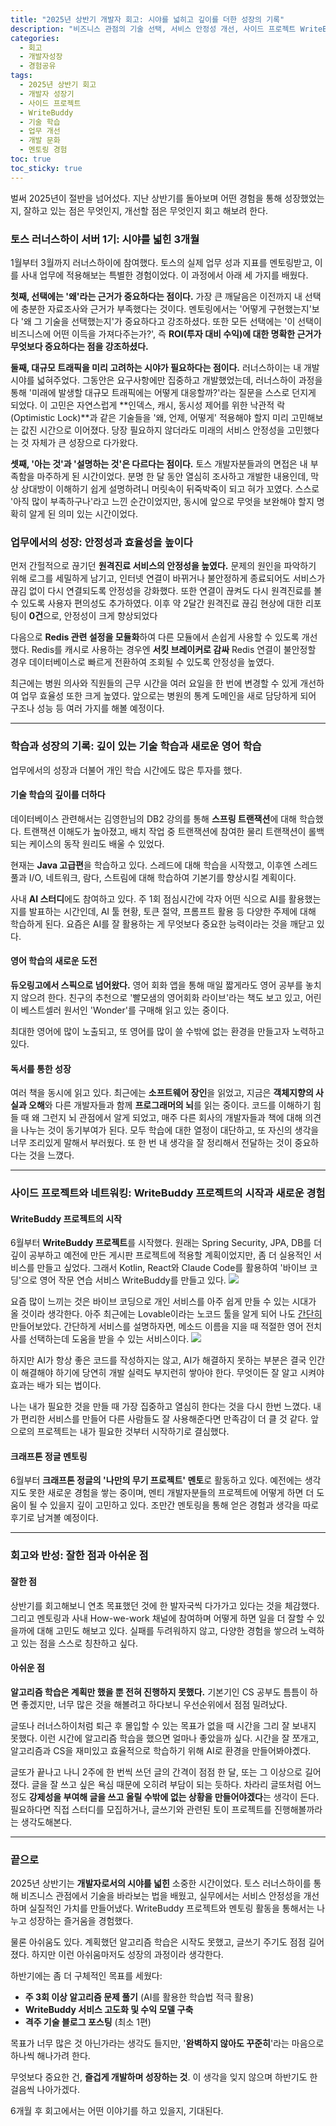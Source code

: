 ```yaml
---
title: "2025년 상반기 개발자 회고: 시야를 넓히고 깊이를 더한 성장의 기록"
description: "비즈니스 관점의 기술 선택, 서비스 안정성 개선, 사이드 프로젝트 WriteBuddy 개발, 그리고 꾸준한 학습까지. 2025년 상반기 동안 개발자로서 성장한 과정을 담은 회고록입니다."
categories:
  - 회고
  - 개발자성장
  - 경험공유
tags:
  - 2025년 상반기 회고
  - 개발자 성장기
  - 사이드 프로젝트
  - WriteBuddy
  - 기술 학습
  - 업무 개선
  - 개발 문화
  - 멘토링 경험
toc: true
toc_sticky: true
---
```

벌써 2025년이 절반을 넘어섰다. 지난 상반기를 돌아보며 어떤 경험을 통해 성장했었는지, 잘하고 있는 점은 무엇인지, 개선할 점은 무엇인지 회고 해보려 한다.

### 토스 러너스하이 서버 1기: 시야를 넓힌 3개월

1월부터 3월까지 러너스하이에 참여했다. 토스의 실제 업무 성과 지표를 멘토링받고, 이를 사내 업무에 적용해보는 특별한 경험이었다. 이 과정에서 아래 세 가지를 배웠다.

**첫째, 선택에는 '왜'라는 근거가 중요하다는 점이다.** 가장 큰 깨달음은 이전까지 내 선택에 충분한 자료조사와 근거가 부족했다는 것이다. 멘토링에서는 '어떻게 구현했는지'보다 '왜 그 기술을 선택했는지'가 중요하다고 강조하셨다. 또한 모든 선택에는 '이 선택이 비즈니스에 어떤 이득을 가져다주는가?', 즉 **ROI(투자 대비 수익)에 대한 명확한 근거가 무엇보다 중요하다는 점을 강조하셨다.**

**둘째, 대규모 트래픽을 미리 고려하는 시야가 필요하다는 점이다.** 러너스하이는 내 개발 시야를 넓혀주었다. 그동안은 요구사항에만 집중하고 개발했었는데, 러너스하이 과정을 통해 '미래에 발생할 대규모 트래픽에는 어떻게 대응할까?'라는 질문을 스스로 던지게 되었다. 이 고민은 자연스럽게 **인덱스, 캐시, 동시성 제어를 위한 낙관적 락(Optimistic Lock)**과 같은 기술들을 '왜, 언제, 어떻게' 적용해야 할지 미리 고민해보는 값진 시간으로 이어졌다. 당장 필요하지 않더라도 미래의 서비스 안정성을 고민했다는 것 자체가 큰 성장으로 다가왔다.

**셋째, '아는 것'과 '설명하는 것'은 다르다는 점이다.** 토스 개발자분들과의 면접은 내 부족함을 마주하게 된 시간이었다. 분명 한 달 동안 열심히 조사하고 개발한 내용인데, 막상 상대방이 이해하기 쉽게 설명하려니 머릿속이 뒤죽박죽이 되고 혀가 꼬였다. 스스로 '아직 많이 부족하구나'라고 느낀 순간이었지만, 동시에 앞으로 무엇을 보완해야 할지 명확히 알게 된 의미 있는 시간이었다.

### 업무에서의 성장: 안정성과 효율성을 높이다
먼저 간헐적으로 끊기던 **원격진료 서비스의 안정성을 높였다.** 문제의 원인을 파악하기 위해 로그를 세밀하게 남기고, 인터넷 연결이 바뀌거나 불안정하게 종료되어도 서비스가 끊김 없이 다시 연결되도록 안정성을 강화했다. 또한 연결이 끊켜도 다시 원격진료를 볼 수 있도록 사용자 편의성도 추가하였다. 이후 약 2달간 원격진료 끊김 현상에 대한 리포팅이 **0건**으로, 안정성이 크게 향상되었다

다음으로 **Redis 관련 설정을 모듈화**하여 다른 모듈에서 손쉽게 사용할 수 있도록 개선했다. Redis를 캐시로 사용하는 경우엔 **서킷 브레이커로 감싸** Redis 연결이 불안정할 경우 데이터베이스로 빠르게 전환하여 조회될 수 있도록 안정성을 높였다.

최근에는 병원 의사와 직원들의 근무 시간을 여러 요일을 한 번에 변경할 수 있게 개선하여 업무 효율성 또한 크게 높였다. 앞으로는 병원의 통계 도메인을 새로 담당하게 되어 구조나 성능 등 여러 가지를 해볼 예정이다.


---

### 학습과 성장의 기록: 깊이 있는 기술 학습과 새로운 영어 학습
업무에서의 성장과 더불어 개인 학습 시간에도 많은 투자를 했다.
#### 기술 학습의 깊이를 더하다

데이터베이스 관련해서는 김영한님의 DB2 강의를 통해 **스프링 트랜잭션**에 대해 학습했다. 트랜잭션 이해도가 높아졌고, 배치 작업 중 트랜잭션에 참여한 물리 트랜잭션이 롤백되는 케이스의 동작 원리도 배울 수 있었다.

현재는 **Java 고급편**을 학습하고 있다. 스레드에 대해 학습을 시작했고, 이후엔 스레드 풀과 I/O, 네트워크, 람다, 스트림에 대해 학습하여 기본기를 향상시킬 계획이다.

사내 **AI 스터디**에도 참여하고 있다. 주 1회 점심시간에 각자 어떤 식으로 AI를 활용했는지를 발표하는 시간인데, AI 툴 현황, 토큰 절약, 프롬프트 활용 등 다양한 주제에 대해 학습하게 된다. 요즘은 AI를 잘 활용하는 게 무엇보다 중요한 능력이라는 것을 깨닫고 있다.

#### 영어 학습의 새로운 도전

**듀오링고에서 스픽으로 넘어왔다.** 영어 회화 앱을 통해 매일 짧게라도 영어 공부를 놓치지 않으려 한다. 친구의 추천으로 '빨모샘의 영어회화 라이브'라는 책도 보고 있고, 어린이 베스트셀러 원서인 'Wonder'를 구매해 읽고 있는 중이다.

최대한 영어에 많이 노출되고, 또 영어를 많이 쓸 수밖에 없는 환경을 만들고자 노력하고 있다.

#### 독서를 통한 성장

여러 책을 동시에 읽고 있다. 최근에는 **소프트웨어 장인**을 읽었고, 지금은 **객체지향의 사실과 오해**와 다른 개발자들과 함께 **프로그래머의 뇌**를 읽는 중이다. 코드를 이해하기 힘들 때 왜 그런지 뇌 관점에서 알게 되었고, 매주 다른 회사의 개발자들과 책에 대해 의견을 나누는 것이 동기부여가 된다. 모두 학습에 대한 열정이 대단하고, 또 자신의 생각을 너무 조리있게 말해서 부러웠다. 또 한 번 내 생각을 잘 정리해서 전달하는 것이 중요하다는 것을 느꼈다.

---

### 사이드 프로젝트와 네트워킹: WriteBuddy 프로젝트의 시작과 새로운 경험

#### WriteBuddy 프로젝트의 시작

6월부터 **WriteBuddy 프로젝트**를 시작했다. 원래는 Spring Security, JPA, DB를 더 깊이 공부하고 예전에 만든 게시판 프로젝트에 적용할 계획이었지만, 좀 더 실용적인 서비스를 만들고 싶었다. 그래서 Kotlin, React와 Claude Code를 활용하여 '바이브 코딩'으로 영어 작문 연습 서비스 WriteBuddy를 만들고 있다.
![](https://i.imgur.com/5X1ozii.png)

요즘 많이 느끼는 것은 바이브 코딩으로 개인 서비스를 아주 쉽게 만들 수 있는 시대가 올 것이라 생각한다. 아주 최근에는 Lovable이라는 노코드 툴을 알게 되어 나도 [간단히](https://prep-helper.lovable.app/) 만들어보았다.
간단하게 서비스를 설명하자면, 메소드 이름을 지을 때 적절한 영어 전치사를 선택하는데 도움을 받을 수 있는 서비스이다.
![](https://i.imgur.com/P8wpTvM.png)

하지만 AI가 항상 좋은 코드를 작성하지는 않고, AI가 해결하지 못하는 부분은 결국 인간이 해결해야 하기에 당연히 개발 실력도 부지런히 쌓아야 한다. 무엇이든 잘 알고 시켜야 효과는 배가 되는 법이다.

나는 내가 필요한 것을 만들 때 가장 집중하고 열심히 한다는 것을 다시 한번 느꼈다. 내가 편리한 서비스를 만들어 다른 사람들도 잘 사용해준다면 만족감이 더 클 것 같다. 앞으로의 프로젝트는 내가 필요한 것부터 시작하기로 결심했다.

#### 크래프톤 정글 멘토링

6월부터 **크래프톤 정글의 '나만의 무기 프로젝트' 멘토**로 활동하고 있다. 예전에는 생각지도 못한 새로운 경험을 쌓는 중이며, 멘티 개발자분들의 프로젝트에 어떻게 하면 더 도움이 될 수 있을지 깊이 고민하고 있다. 조만간 멘토링을 통해 얻은 경험과 생각을 따로 후기로 남겨볼 예정이다.


---

### 회고와 반성: 잘한 점과 아쉬운 점

#### 잘한 점

상반기를 회고해보니 연초 목표했던 것에 한 발자국씩 다가가고 있다는 것을 체감했다. 그리고 멘토링과 사내 How-we-work 채널에 참여하며 어떻게 하면 일을 더 잘할 수 있을까에 대해 고민도 해보고 있다. 실패를 두려워하지 않고, 다양한 경험을 쌓으려 노력하고 있는 점을 스스로 칭찬하고 싶다.

#### 아쉬운 점

**알고리즘 학습은 계획만 했을 뿐 전혀 진행하지 못했다.** 기본기인 CS 공부도 틈틈이 하면 좋겠지만, 너무 많은 것을 해볼려고 하다보니 우선순위에서 점점 밀려났다.

글또나 러너스하이처럼 퇴근 후 몰입할 수 있는 목표가 없을 때 시간을 그리 잘 보내지 못했다. 이런 시간에 알고리즘 학습을 했으면 얼마나 좋았을까 싶다. 시간을 잘 쪼개고, 알고리즘과 CS을 재미있고 효율적으로 학습하기 위해 AI로 환경을 만들어봐야곘다.

글또가 끝나고 나니 2주에 한 번씩 쓰던 글의 간격이 점점 한 달, 또는 그 이상으로 길어졌다. 글을 잘 쓰고 싶은 욕심 때문에 오히려 부담이 되는 듯하다. 차라리 글또처럼 어느 정도 **강제성을 부여해 글을 쓰고 올릴 수밖에 없는 상황을 만들어야겠다**는 생각이 든다. 필요하다면 직접 스터디를 모집하거나, 글쓰기와 관련된 토이 프로젝트를 진행해볼까라는 생각도해본다.

---
### 끝으로
2025년 상반기는 **개발자로서의 시야를 넓힌** 소중한 시간이었다. 토스 러너스하이를 통해 비즈니스 관점에서 기술을 바라보는 법을 배웠고, 실무에서는 서비스 안정성을 개선하며 실질적인 가치를 만들어냈다. WriteBuddy 프로젝트와 멘토링 활동을 통해서는 나누고 성장하는 즐거움을 경험했다.

물론 아쉬움도 있다. 계획했던 알고리즘 학습은 시작도 못했고, 글쓰기 주기도 점점 길어졌다. 하지만 이런 아쉬움마저도 성장의 과정이라 생각한다.

하반기에는 좀 더 구체적인 목표를 세웠다:
- **주 3회 이상 알고리즘 문제 풀기** (AI를 활용한 학습법 적극 활용)
- **WriteBuddy 서비스 고도화 및 수익 모델 구축**
- **격주 기술 블로그 포스팅** (최소 1편)

목표가 너무 많은 것 아닌가라는 생각도 들지만, '**완벽하지 않아도 꾸준히**'라는 마음으로 하나씩 해나가려 한다.

무엇보다 중요한 건, **즐겁게 개발하며 성장하는 것**. 이 생각을 잊지 않으며 하반기도 한 걸음씩 나아가겠다.

6개월 후 회고에서는 어떤 이야기를 하고 있을지, 기대된다.

